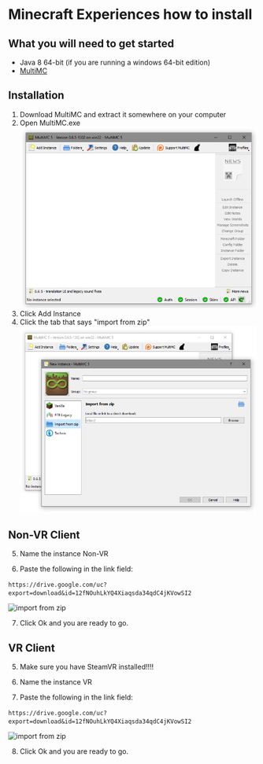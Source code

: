 # Minecraft Experiences how to install

## What you will need to get started

- Java 8 64-bit (if you are running a windows 64-bit edition)
- [MultiMC](https://multimc.org/#Download)

## Installation

1. Download MultiMC and extract it somewhere on your computer
2. Open MultiMC.exe
![Open MultiMC.exe](/Install%20Images/Step1.PNG?raw=true)
3. Click Add Instance
4. Click the tab that says "import from zip"
![Click Create new instance](/Install%20Images/Step2.PNG?raw=true)

## Non-VR Client

5. Name the instance Non-VR

6. Paste the following in the link field:

```https://drive.google.com/uc?export=download&id=12fNOuhLkYQ4Xiaqsda34qdC4jKVowSI2```

![import from zip](/Install%20Images/Step3.PNG?raw=true)

7. Click Ok and you are ready to go.

## VR Client

5. Make sure you have SteamVR installed!!!!

6. Name the instance VR

7. Paste the following in the link field:

```https://drive.google.com/uc?export=download&id=12fNOuhLkYQ4Xiaqsda34qdC4jKVowSI2```

![import from zip](/Install%20Images/Step4.PNG?raw=true)

8. Click Ok and you are ready to go.
